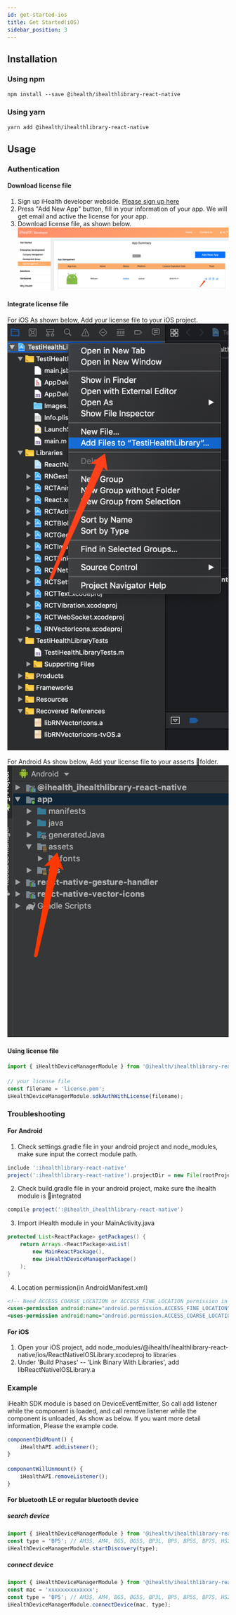 ```yaml
---
id: get-started-ios
title: Get Started(iOS)
sidebar_position: 3
---
```


## Installation

### Using npm

```shell
npm install --save @ihealth/ihealthlibrary-react-native
```

### Using yarn

```shell
yarn add @ihealth/ihealthlibrary-react-native
```

## Usage

### Authentication

#### Download license file

1. Sign up iHealth developer webside. [Please sign up here](https://dev.ihealthlabs.com)
2. Press "Add New App" button, fill in your information of your app. We will get email and active the license for your app.
3. Download license file, as shown below.
![Download](/img/download.png)

#### Integrate license file

For iOS
As shown below, Add your license file to your iOS project.
![integrate ios](/img/integrate-ios.png)

For Android
As show below, Add your license file to your asserts folder.
![integrate android](/img/integrate-android.png)

#### Using license file

```js
import { iHealthDeviceManagerModule } from '@ihealth/ihealthlibrary-react-native';

// your license file
const filename = 'license.pem';
iHealthDeviceManagerModule.sdkAuthWithLicense(filename);
```

### Troubleshooting

#### For Android

1. Check settings.gradle file in your android project and node_modules, make sure input the correct module path.

```gradle
include ':ihealthlibrary-react-native'
project(':ihealthlibrary-react-native').projectDir = new File(rootProject.projectDir,'../node_modules/@ihealth/ihealthlibrary-react-native/android')
```

2. Check build.gradle file in your android project, make sure the ihealth module is integrated

```gradle
compile project(':@ihealth_ihealthlibrary-react-native')
```

3. Import iHealth module in your MainActivity.java

```java
protected List<ReactPackage> getPackages() {  
	return Arrays.<ReactPackage>asList(
		new MainReactPackage(),
		new iHealthDeviceManagerPackage()
	);  
}
```

4. Location permission(in AndroidManifest.xml)

```xml
<!-- Need ACCESS_COARSE_LOCATION or ACCESS_FINE_LOCATION permission in Android API 23+ -->
<uses-permission android:name="android.permission.ACCESS_FINE_LOCATION" />
<uses-permission android:name="android.permission.ACCESS_COARSE_LOCATION" />
```

#### For iOS

1. Open your iOS project, add node_modules/@ihealth/ihealthlibrary-react-native/ios/ReactNativeIOSLibrary.xcodeproj to libraries
2. Under 'Build Phases' --  'Link Binary With Libraries', add libReactNativeIOSLibrary.a

### Example

iHealth SDK module is based on DeviceEventEmitter, So call add listener while the component is loaded, and call remove listener while the component is unloaded, As show as below. If you want more detail information, Please the example code.

```js
componentDidMount() {
    iHealthAPI.addListener();
}

componentWillUnmount() {
    iHealthAPI.removeListener();
}
```

#### For bluetooth LE or regular bluetooth device

##### search device

```js
import { iHealthDeviceManagerModule } from '@ihealth/ihealthlibrary-react-native';
const type = 'BP5'; // AM3S, AM4, BG5, BG5S, BP3L, BP5, BP5S, BP7S, HS2, HS4S, PO3,HS2S,BG1S
iHealthDeviceManagerModule.startDiscovery(type);
```

##### connect device

```js
import { iHealthDeviceManagerModule } from '@ihealth/ihealthlibrary-react-native';
const mac = 'xxxxxxxxxxxxxx';
const type = 'BP5'; // AM3S, AM4, BG5, BG5S, BP3L, BP5, BP5S, BP7S, HS2, HS4S, PO3,HS2S,BG1S
iHealthDeviceManagerModule.connectDevice(mac, type);
```
